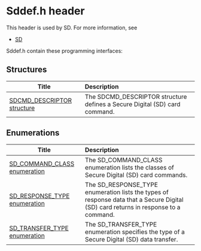 # Sddef.h header


This header is used by SD. For more information, see
- [SD](../_SD/index.md)

Sddef.h contain these programming interfaces:


## Structures

| Title   | Description   |
| ---- |:---- |
| [SDCMD_DESCRIPTOR structure](ns-sddef--sdcmd-descriptor.md) | The SDCMD_DESCRIPTOR structure defines a Secure Digital (SD) card command. |

## Enumerations

| Title   | Description   |
| ---- |:---- |
| [SD_COMMAND_CLASS enumeration](ne-sddef-sd-command-class.md) | The SD_COMMAND_CLASS enumeration lists the classes of Secure Digital (SD) card commands. |
| [SD_RESPONSE_TYPE enumeration](ne-sddef-sd-response-type.md) | The SD_RESPONSE_TYPE enumeration lists the types of response data that a Secure Digital (SD) card returns in response to a command. |
| [SD_TRANSFER_TYPE enumeration](ne-sddef-sd-transfer-type.md) | The SD_TRANSFER_TYPE enumeration specifies the type of a Secure Digital (SD) data transfer. |
